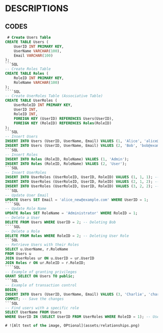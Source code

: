 # DESCRIPTIONS

## CODES
```SQL
 # Create Users Table
CREATE TABLE Users (
    UserID INT PRIMARY KEY,
    UserName VARCHAR(100),
    Email VARCHAR(100)
);
```SQL
-- Create Roles Table
CREATE TABLE Roles (
    RoleID INT PRIMARY KEY,
    RoleName VARCHAR(100)
);
````SQL
-- Create UserRoles Table (Associative Table)
CREATE TABLE UserRoles (
    UserRoleID INT PRIMARY KEY,
    UserID INT,
    RoleID INT,
    FOREIGN KEY (UserID) REFERENCES Users(UserID),
    FOREIGN KEY (RoleID) REFERENCES Roles(RoleID)
);
```SQL
-- Insert Users
INSERT INTO Users (UserID, UserName, Email) VALUES (1, 'Alice', 'alice@example.com');
INSERT INTO Users (UserID, UserName, Email) VALUES (2, 'Bob', 'bob@example.com');
```SQL
-- Insert Roles
INSERT INTO Roles (RoleID, RoleName) VALUES (1, 'Admin');
INSERT INTO Roles (RoleID, RoleName) VALUES (2, 'User');
```SQL
-- Insert UserRoles
INSERT INTO UserRoles (UserRoleID, UserID, RoleID) VALUES (1, 1, 1); -- Alice as Admin
INSERT INTO UserRoles (UserRoleID, UserID, RoleID) VALUES (2, 1, 2); -- Alice as User
INSERT INTO UserRoles (UserRoleID, UserID, RoleID) VALUES (3, 2, 2); -- Bob as User
```SQL
-- Update User Email
UPDATE Users SET Email = 'alice_new@example.com' WHERE UserID = 1;
````SQL
-- Update Role Name
UPDATE Roles SET RoleName = 'Administrator' WHERE RoleID = 1;
-- Delete a User
DELETE FROM Users WHERE UserID = 2; -- Deleting Bob
````SQL
-- Delete a Role
DELETE FROM Roles WHERE RoleID = 2; -- Deleting User Role
```SQL
-- Retrieve Users with their Roles
SELECT u.UserName, r.RoleName
FROM Users u
JOIN UserRoles ur ON u.UserID = ur.UserID
JOIN Roles r ON ur.RoleID = r.RoleID;
````SQL
-- Example of granting privileges
GRANT SELECT ON Users TO public;
```SQL
-- Example of transaction control
BEGIN;
INSERT INTO Users (UserID, UserName, Email) VALUES (3, 'Charlie', 'charlie@example.com');
COMMIT; -- Save the changes
```SQL
-- Find users with a specific role
SELECT UserName FROM Users
WHERE UserID IN (SELECT UserID FROM UserRoles WHERE RoleID = 1); -- Users with Admin role

# ![Alt text of the image, OPtional](assets/relationships.png)
